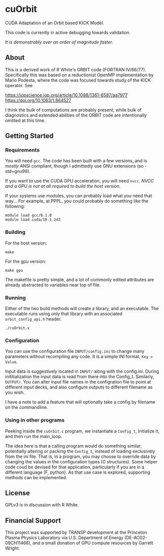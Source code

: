 # cuOrbit

CUDA Adaptation of an Orbit based KICK Model.

This code is currently in active debugging towards validation.

*It is demonstrably over an order of magnitude faster.*

## About

This is a derived work of R White's ORBIT code (FORTRAN IV/66/77).
Specifically this was based on a reductionist OpenMP implementation by Mario Podesta,
where the code was focused towards study of the KICK operator.  See

https://iopscience.iop.org/article/10.1088/1361-6587/aa7977
https://doi.org/10.1063/1.864527

I think the bulk of computations are probably present, while bulk of diagnostics
and extended abilities of the ORBIT code are intentionally omitted at this time.

## Getting Started

### Requirements

You will need `gcc`. The code has been built with a few versions, and is _mostly_ ANSI compliant, though I admittedly use GNU extensions (so -std=gnu99).

If you want to use the CUDA GPU acceleration, you will need `nvcc`.  _NVCC and a GPU is not at all required to build the host version._

If your systems use modules, you can probably load what you need that way...
For example, at PPPL, you could probably do something like the following:

```
module load gcc/8.1.0
module load cuda/10.1.243
```

### Building

For the host version:

```
make
```

For the gpu version:

```
make gpu
```

The makefile is pretty simple, and a lot of commonly edited attributes are already abstracted to variables near top of file.

### Running

Either of the two build methods will create a library, and an executable.
The executable runs using only that library with an associated `orbit_config_api.h` header.

```
./cuOrbit.x
```

### Configuration

You can use the configuration file `INPUT/config.ini` to change many parameters without recompiling any code.
It is a simple INI format, `Key = Value`.

Input data is suggestively located in `INPUT/` along with the config.ini.
During inititialization the input data is read from there into the Config_t.
Similarly, `OUTPUT/`.
You can alter input file names in the configration file to point at different input decks,
and also configure outputs to different filename as you wish.

I have a note to add a feature that will optionally take a config by filename on the commandline.

### Using in other programs

Peeking inside the `cuOrbit.c` program, we instantiate a `Config_t`, initialize it, and then run the main_loop.

The idea here is that a calling program would do something similar, potentially altering or packing the `Config_t`, instead of loading exclusively from the ini file.
That is, in a program, you may choose to override data by changing the values in the configuration types (C structures).
Some helper code coud be devised for that application, particularly if you are in a different language (F, python).
As that use case is explored, supporting methods can be implemented.

## License

GPLv3 is in discussion with R White.

## Financial Support

This project was supported by TRANSP development at the Princeton Plasma Physics Laboratory via U.S. Department of Energy (DE-AC02-09CH11466),
and a small donation of GPU compute resources by Garrett Wright.
